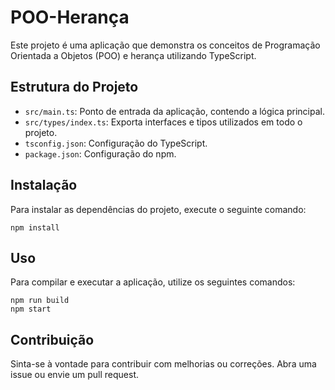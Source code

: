 # POO-Herança

Este projeto é uma aplicação que demonstra os conceitos de Programação Orientada a Objetos (POO) e herança utilizando TypeScript.

## Estrutura do Projeto

- `src/main.ts`: Ponto de entrada da aplicação, contendo a lógica principal.
- `src/types/index.ts`: Exporta interfaces e tipos utilizados em todo o projeto.
- `tsconfig.json`: Configuração do TypeScript.
- `package.json`: Configuração do npm.

## Instalação

Para instalar as dependências do projeto, execute o seguinte comando:

```
npm install
```

## Uso

Para compilar e executar a aplicação, utilize os seguintes comandos:

```
npm run build
npm start
```

## Contribuição

Sinta-se à vontade para contribuir com melhorias ou correções. Abra uma issue ou envie um pull request.